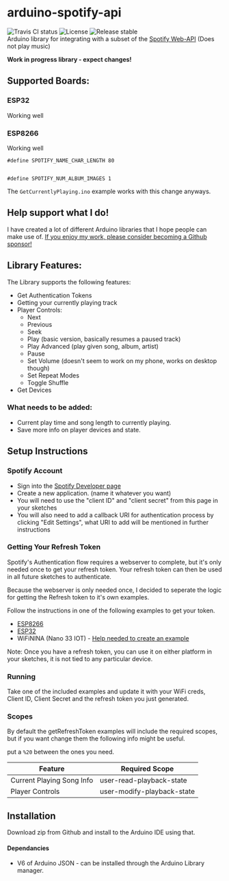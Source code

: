 # arduino-spotify-api

![Travis CI status](https://api.travis-ci.org/witnessmenow/arduino-spotify-api.svg?branch=master)
![License](https://img.shields.io/github/license/witnessmenow/arduino-spotify-api)
![Release stable](https://badgen.net/github/release/witnessmenow/arduino-spotify-api/stable)  
Arduino library for integrating with a subset of the [Spotify Web-API](https://developer.spotify.com/documentation/web-api/reference/) (Does not play music)

**Work in progress library - expect changes!**

## Supported Boards:

### ESP32

Working well

### ESP8266

Working well

```
#define SPOTIFY_NAME_CHAR_LENGTH 80


#define SPOTIFY_NUM_ALBUM_IMAGES 1
```

The `GetCurrentlyPlaying.ino` example works with this change anyways.

## Help support what I do!

I have created a lot of different Arduino libraries that I hope people can make use of. [If you enjoy my work, please consider becoming a Github sponsor!](https://github.com/sponsors/witnessmenow/)

## Library Features:

The Library supports the following features:

- Get Authentication Tokens
- Getting your currently playing track
- Player Controls:
  - Next
  - Previous
  - Seek
  - Play (basic version, basically resumes a paused track)
  - Play Advanced (play given song, album, artist)
  - Pause
  - Set Volume (doesn't seem to work on my phone, works on desktop though)
  - Set Repeat Modes
  - Toggle Shuffle
- Get Devices

### What needs to be added:

- Current play time and song length to currently playing.
- Save more info on player devices and state.

## Setup Instructions

### Spotify Account

- Sign into the [Spotify Developer page](https://developer.spotify.com/dashboard/login)
- Create a new application. (name it whatever you want)
- You will need to use the "client ID" and "client secret" from this page in your sketches
- You will also need to add a callback URI for authentication process by clicking "Edit Settings", what URI to add will be mentioned in further instructions

### Getting Your Refresh Token

Spotify's Authentication flow requires a webserver to complete, but it's only needed once to get your refresh token. Your refresh token can then be used in all future sketches to authenticate.

Because the webserver is only needed once, I decided to seperate the logic for getting the Refresh token to it's own examples.

Follow the instructions in one of the following examples to get your token.

- [ESP8266](examples/esp8266/getRefreshToken/getRefreshToken.ino)
- [ESP32](examples/esp32/getRefreshToken/getRefreshToken.ino)
- WiFiNINA (Nano 33 IOT) - [Help needed to create an example](https://github.com/witnessmenow/arduino-spotify-api/issues/2)

Note: Once you have a refresh token, you can use it on either platform in your sketches, it is not tied to any particular device.

### Running

Take one of the included examples and update it with your WiFi creds, Client ID, Client Secret and the refresh token you just generated.

### Scopes

By default the getRefreshToken examples will include the required scopes, but if you want change them the following info might be useful.

put a `%20` between the ones you need.

| Feature                   | Required Scope             |
| ------------------------- | -------------------------- |
| Current Playing Song Info | user-read-playback-state   |
| Player Controls           | user-modify-playback-state |

## Installation

Download zip from Github and install to the Arduino IDE using that.

#### Dependancies

- V6 of Arduino JSON - can be installed through the Arduino Library manager.
